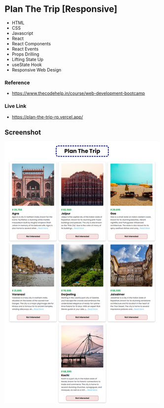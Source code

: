 # Plan The Trip [Responsive]

- HTML
- CSS
- Javascript
- React
- React Components
- React Events
- Props Drilling
- Lifting State Up
- useState Hook
- Responsive Web Design


### Reference
- https://www.thecodehelp.in/course/web-development-bootcamp

### Live Link

- https://plan-the-trip-rp.vercel.app/





## Screenshot


![App Screenshot](https://github.com/Rahul-Bhutaiya/Plan-The-Trip/blob/main/project-screenshot/plan%20the%20trip.png?raw=true)









